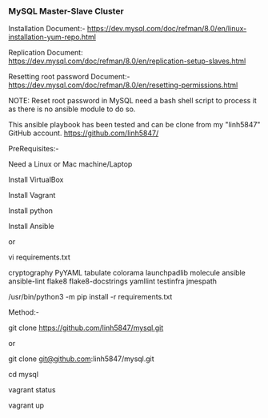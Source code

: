 ### MySQL Master-Slave Cluster

Installation Document:-
https://dev.mysql.com/doc/refman/8.0/en/linux-installation-yum-repo.html

Replication Document:
https://dev.mysql.com/doc/refman/8.0/en/replication-setup-slaves.html

Resetting root password Document:-
https://dev.mysql.com/doc/refman/8.0/en/resetting-permissions.html  

NOTE: Reset root password in MySQL need a bash shell script to process it as there is no ansible module to do so.

This ansible playbook has been tested and can be clone from my "linh5847" GitHub account. https://github.com/linh5847/ 

PreRequisites:-

Need a Linux or Mac machine/Laptop

Install VirtualBox

Install Vagrant

Install python

Install Ansible

or

vi requirements.txt

cryptography
PyYAML
tabulate
colorama
launchpadlib
molecule
ansible
ansible-lint
flake8
flake8-docstrings
yamllint
testinfra
jmespath

/usr/bin/python3 -m pip install -r requirements.txt

Method:-

git clone https://github.com/linh5847/mysql.git

or

git clone git@github.com:linh5847/mysql.git

cd mysql

vagrant status

vagrant up